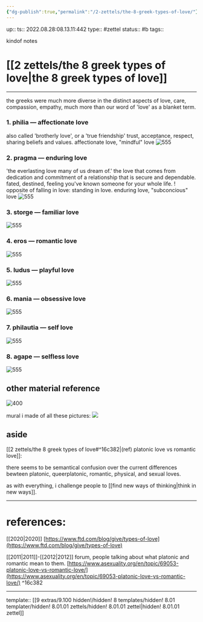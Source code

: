 ```yaml
---
{"dg-publish":true,"permalink":"/2-zettels/the-8-greek-types-of-love/"}
---
```


up:: 
ts:: 2022.08.28:08.13.11:442
type:: #zettel
status:: #b
tags:: 

kindof notes

# [[2 zettels/the 8 greek types of love|the 8 greek types of love]]
____

the greeks were much more diverse in the distinct aspects of love, care, compassion, empathy, much more than our word of 'love' as a blanket term.




### 1. philia — affectionate love
also called 'brotherly love', or a 'true friendship'
trust, acceptance, respect, sharing beliefs and values.
affectionate love, "mindful" love
![555](https://i0.wp.com/yourbrilliance.com/wp-content/uploads/2020/01/philia-love.png?w=1000&ssl=1)


### 2. pragma — enduring love
'the everlasting love many of us dream of.'
the love that comes from dedication and commitment of a relationship that is secure and dependable.
fated, destined, feeling you've known someone for your whole life.
! opposite of falling in love: standing in love.
enduring love, "subconcious" love
![555](https://i0.wp.com/yourbrilliance.com/wp-content/uploads/2020/01/pragma-love.png?w=1000&ssl=1)

### 3. storge — familiar love

![555](https://i0.wp.com/yourbrilliance.com/wp-content/uploads/2020/01/storge-love.png?w=1000&ssl=1)

### 4. eros — romantic love

![555](https://i0.wp.com/yourbrilliance.com/wp-content/uploads/2020/01/eros-love.png?w=1000&ssl=1)

### 5. ludus — playful love

![555](https://i0.wp.com/yourbrilliance.com/wp-content/uploads/2020/01/ludus-love.png?w=1000&ssl=1)

### 6. mania — obsessive love

![555](https://i0.wp.com/yourbrilliance.com/wp-content/uploads/2020/01/mania-love.png?w=1000&ssl=1)

### 7. philautia — self love

![555](https://i0.wp.com/yourbrilliance.com/wp-content/uploads/2020/01/philautia-love.png?w=1000&ssl=1)

### 8. agape — selfless love

![555](https://i0.wp.com/yourbrilliance.com/wp-content/uploads/2020/01/agape-love.png?w=1000&ssl=1)


## other material reference

![400](https://www.ftd.com/blog/wp-content/uploads/2020/01/types-of-love-9-combination-720x1141.jpg)

mural i made of all these pictures:
![](https://cdn.discordapp.com/attachments/921385424751046677/1013435871002906674/unknown.png)


## aside

[[2 zettels/the 8 greek types of love#^16c382|(ref) platonic love vs romantic love]]:

there seems to be semantical confusion over the current differences bewteen platonic, queerplatonic, romantic, physical, and sexual loves.

as with everything, i challenge people to [[find new ways of thinking|think in new ways]].

____
# references:

[[2020|2020]]
[https://www.ftd.com/blog/give/types-of-love](https://www.ftd.com/blog/give/types-of-love)

[[2011|2011]]-[[2012|2012]]
forum, people talking about what platonic and romantic mean to them.
[https://www.asexuality.org/en/topic/69053-platonic-love-vs-romantic-love/](https://www.asexuality.org/en/topic/69053-platonic-love-vs-romantic-love/) ^16c382


____
template:: [[9 extras/9.100 hidden!/hidden! 8 templates/hidden! 8.01 templater/hidden! 8.01.01 zettels/hidden! 8.01.01 zettel|hidden! 8.01.01 zettel]]

